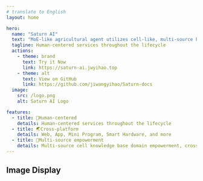 ```yaml
---
# translate to English
layout: home

hero:
  name: "Saturn AI"
  text: "MoE-like agricultural agent utilizes cell-like, multi-source knowledge"
  tagline: Human-centered services throughout the lifecycle
  actions:
    - theme: brand
      text: Try it Now
      link: https://saturn-ai.jwyihao.top
    - theme: alt
      text: View on GitHub
      link: https://github.com/jiwangyihao/Saturn-docs
  image:
    src: /logo.png
    alt: Saturn AI Logo

features:
  - title: 📌Human-centered
    details: Human-centered services throughout the lifecycle
  - title: 🌏Cross-platform
    details: Web, App, Mini Program, Smart Hardware, and more
  - title: 🏡Multi-source empowerment
    details: Multi-source cell knowledge base domain empowerment, cross-domain knowledge fusion
---
```


## Image Display

<el-carousel type="card" height="24vw" indicator-position="none">
  <el-carousel-item v-for="item, k in previewSrcList" :key="item">
    <el-image preview-teleported :preview-src-list="previewSrcList" :src="item" :initial-index="k" />
  </el-carousel-item>
</el-carousel>

<script setup>
import { ElCarousel, ElCarouselItem, ElImage, ElImageViewer } from 'element-plus';
// import 'element-plus/es/components/carousel/style/css';
// import 'element-plus/es/components/carousel-item/style/css';
// import 'element-plus/es/components/image/style/css';
// import 'element-plus/es/components/image-viewer/style/css';

const previewSrcList = [
  '/1.png',
  '/2.png',
  '/3.png',
  '/4.png',
  '/5.png',
  '/6.png',
  '/7.png',
  '/8.png',
  '/9.png',
];
</script>
